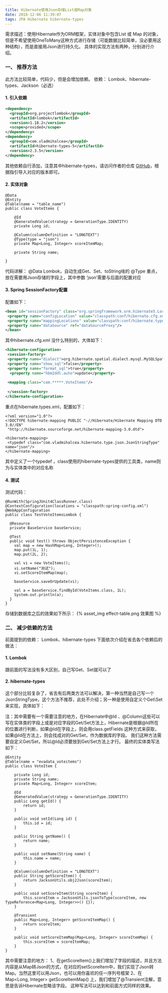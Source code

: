 ```yaml
---
title: Hibernate使用Json存储List或Map对象
date: 2018-12-06 11:39:07
tags: JPA Hibernate hibernate-types
---
```

  
需求描述：使用Hibernate作为ORM框架，实体对象中包含List 或 Map 的对象，但是不希望使用OneToMany这种方式进行存储（可能数据比较简单，没必要用这种结构），而是直接用Json进行持久化。
具体的实现方法有两种，分别进行介绍。


### 一、 推荐方法
此方法比较简单，代码少，但是会增加依赖。
依赖： Lombok、hibernate-types、Jackson（必选）

#### 1. 引入依赖  

```xml
<dependency>  
  <groupId>org.projectlombok</groupId>  
  <artifactId>lombok</artifactId>  
  <version>1.18.2</version>  
  <scope>provided</scope>  
</dependency>
<dependency>  
  <groupId>com.vladmihalcea</groupId>  
  <artifactId>hibernate-types-5</artifactId>  
  <version>2.3.5</version>  
</dependency>
```
其他依赖自行添加，注意其中hibernate-types，请访问作者的仓库 [GitHub](https://github.com/vladmihalcea/hibernate-types)，根据指引导入对应的版本即可。

#### 2. 实体对象  
  

```
@Data
@Entity
@Table(name = "table_name")
public class VoteItems {

    @Id
    @GeneratedValue(strategy = GenerationType.IDENTITY)
    private Long id;
    
    @Column(columnDefinition = "LONGTEXT")
    @Type(type = "json")
    private Map<Long, Integer> scoreItemMap;
    
    private String name;

}
```
代码详解：
@Data  Lombok，自动生成Get、Set、toString啥的
@Type  重点，放在需要用Json存储的字段上，其中参数 ‘json’需要与后面的配置对应


#### 3. Spring SessionFactory配置  
配置如下：
```xml
<bean id="sessionFactory" class="org.springframework.orm.hibernate5.LocalSessionFactoryBean">  
 <property name="configLocation" value="classpath:conf/hibernate.cfg.xml"/>  
 <property name="mappingLocations" value="classpath:conf/hibernate.types.xml"/>  
 <property name="dataSource" ref="dataSourceProxy"/>  
</bean>
```
其中hibernate.cfg.xml 没什么特别的，大体如下：
```xml
<hibernate-configuration>  
 <session-factory>  
 <property name="dialect">org.hibernate.spatial.dialect.mysql.MySQLSpatialDialect</property>  
 <property name="show_sql">false</property>  
 <property name="format_sql">true</property>  
  <property name="hbm2ddl.auto">update</property>  
  
 <mapping class="com.*****.VoteItems"/>  
  
 </session-factory>  
</hibernate-configuration>
```
重点在hibernate.types.xml，配置如下：
```
<?xml version="1.0"?>  
<!DOCTYPE hibernate-mapping PUBLIC "-//Hibernate/Hibernate Mapping DTD 3.0//EN"  
 "http://hibernate.sourceforge.net/hibernate-mapping-3.0.dtd">  

<hibernate-mapping>  
 <typedef class="com.vladmihalcea.hibernate.type.json.JsonStringType" name="json"/>  
</hibernate-mapping>
```
其中定义了一个typedef ，class使用的hibernate-types提供的工具类，name则为与实体类中的对应名称


#### 4. 测试  
测试代码：
```
@RunWith(SpringJUnit4ClassRunner.class)  
@ContextConfiguration(locations = "classpath:spring-config.xml")  
@WebAppConfiguration  
public class TestVoteItemsLombok {  
  
  @Resource  
  private BaseService baseService;  
  
  @Test  
  public void test() throws ObjectPersistenceException {  
    val map = new HashMap<Long, Integer>();  
    map.put(1L, 1);  
    map.put(2L, 2);  
  
    val vi = new VoteItems();  
    vi.setName("测试");  
    vi.setScoreItemMap(map);  
  
    baseService.saveOrUpdate(vi);  
  
    val a = baseService.findById(VoteItems.class, 1L);  
    System.out.println(a);  
  }  
}
```
存储到数据库之后的效果如下所示：
{% asset_img effect-table.png 效果图 %}



### 二、 减少依赖的方法

前面提到的依赖： Lombok、hibernate-types
下面依次介绍在省去各个依赖后的做法：
#### 1. Lombok
跟前面的写法没有多大区别，自己写Get、Set就可以了
#### 2. hibernate-types
这个部分比较复杂了，省去有后两类方法可以解决，第一种当然是自己写一个JsonStringType，这个方法不推荐，此处不介绍；另一种是使用自定义个Get\Set来实现，具体如下：

注：其中需要有一个需要注意的地方，在Hibernate中@Id 、@Column这些可以写在实体类的字段上或是对应字段的Get/Set方法上，Hibernate是根据@Id所在的位置进行判断，如果@Id在字段上，则会用class.getFields 这种方式来获取，如果@Id在方法上，则会找成对的Get/Set，作为数据库的字段。
我们这种方法需要自定义Get/Set，所以@Id必须要放到Get/Set方法上才行。
最终的实体类写法如下：
```
@Entity  
@Table(name = "evadata_voteitems")  
public class VoteItem {  

    private Long id;  
    private String name;  
    private Map<Long, Integer> scoreItem;  
    
    @Id  
    @GeneratedValue(strategy = GenerationType.IDENTITY)  
    public Long getId() {  
        return id;  
    }  
    
    public void setId(Long id) {  
        this.id = id;  
    }  
    
    public String getName() {  
        return name;  
    }  
    
    public void setName(String name) {  
        this.name = name;  
    }  
    
    @Column(columnDefinition = "LONGTEXT")  
    public String getScoreItem() {  
        return JacksonUtils.obj2Json(scoreItem);  
    }  
    
    public void setScoreItem(String scoreItem) {  
        this.scoreItem = JacksonUtils.jsonToType(scoreItem, new TypeReference<Map<Long, Integer>>() {});  
    }  
    
    @Transient  
    public Map<Long, Integer> getScoreItemMap() {  
        return scoreItem;  
    }  
    
    public void setScoreItemMap(Map<Long, Integer> scoreItemMap) {  
        this.scoreItem = scoreItemMap;  
    }  
}
```
其中需要注意的地方：
    1、在getScoreItem()上我们增加了字段的描述，并且方法内容是从Map转Json的方式，在对应的setScoreItem中，我们实现了Json转Map。当然这里可以用Json，也可以用你喜欢的任一序列号框架
    2、在Map<Long, Integer> getScoreItemMap() 上，我们增加了@Transient注解，意思是告诉Hibernate忽略该字段。
这种写法可以达到和前面方式同样的效果。